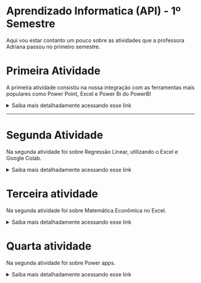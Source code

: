 # Aprendizado Informatica (API) - 1º Semestre

Aqui vou estar contanto um pouco sobre as atividades que a professora Adriana passou no primeiro semestre.

# Primeira Atividade

A primeira atividade consistiu na nossa integração com as ferramentas mais populares como Power Point, Excel e Power Bi do PowerBI
<details> 
<summary> Saiba mais detalhadamente acessando esse link
</summary>
  
[Diretorio](https://github.com/zorpinha/Portif-lio/blob/72a49a5a02cf4ec88f8fcfa869b89bce2e09d633/atividades/Excel%20e%20Power%20BI.md)

</details>

---

# Segunda Atividade

Na segunda atividade foi sobre Regressão Linear, utilizando o Excel e Google Colab.

<details> 
<summary> Saiba mais detalhadamente acessando esse link
</summary>
  
[Diretorio](https://github.com/zorpinha/Portif-lio/blob/b42f9d05337d09aad219e023c05d936d598e34b5/atividades/regress%C3%A3o%20linear.md)

</details>

# Terceira atividade

Na segunda atividade foi sobre  Matemática Econômica no Excel.

<details> 
<summary> Saiba mais detalhadamente acessando esse link
</summary>
  
[Diretorio](https://github.com/zorpinha/Portif-lio/blob/bf42a793dc642246484240c0cd3476c740c78957/atividades/Excel%20na%20economia.md)

</details>

# Quarta atividade

Na segunda atividade foi sobre  Power apps.

<details> 
<summary> Saiba mais detalhadamente acessando esse link
</summary>
  
[Diretorio](https://github.com/zorpinha/Portif-lio/blob/3e6e82e6867683537a4397ec93d757113b99a581/atividades/Power%20Apps.md)

</details>

